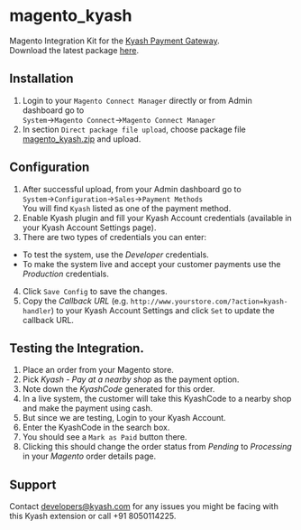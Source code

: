 # magento_kyash
Magento Integration Kit for the [Kyash Payment Gateway](http://www.kyash.com/).<br>
Download the latest package [here](https://github.com/Gubbi/magento_kyash/releases/download/v1.21/magento_kyash-1.21.zip).

## Installation
1. Login to your `Magento Connect Manager` directly or from Admin dashboard go to<br>
`System`->`Magento Connect`->`Magento Connect Manager`
2. In section `Direct package file upload`, choose package file [magento_kyash.zip](https://github.com/Gubbi/magento_kyash/releases/download/v1.21/magento_kyash-1.21.zip) and upload.


## Configuration
1. After successful upload, from your Admin dashboard go to <br> `System`->`Configuration`->`Sales`->`Payment Methods` <br> You will find `Kyash` listed as one of the payment method.
2. Enable Kyash plugin and fill your Kyash Account credentials (available in your Kyash Account Settings page).
3. There are two types of credentials you can enter: 
  - To test the system, use the *Developer* credentials.
  - To make the system live and accept your customer payments use the *Production* credentials.
4. Click `Save Config` to save the changes.
5. Copy the *Callback URL* (e.g. `http://www.yourstore.com/?action=kyash-handler`) to your Kyash Account Settings and click `Set` to update the callback URL.

## Testing the Integration.
1. Place an order from your Magento store.
2. Pick *Kyash - Pay at a nearby shop* as the payment option.
3. Note down the *KyashCode* generated for this order.
4. In a live system, the customer will take this KyashCode to a nearby shop and make the payment using cash.
5. But since we are testing, Login to your Kyash Account.
6. Enter the KyashCode in the search box.
7. You should see a `Mark as Paid` button there.
8. Clicking this should change the order status from *Pending* to *Processing* in your *Magento* order details page.

## Support
Contact developers@kyash.com for any issues you might be facing with this Kyash extension or call +91 8050114225.

